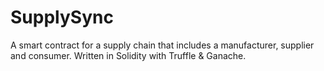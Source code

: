 # SupplySync
A smart contract for a supply chain that includes a manufacturer, supplier and consumer. Written in Solidity with Truffle &amp; Ganache.
